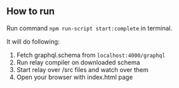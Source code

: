 ## How to run
Run command `npm run-script start:complete` in terminal.

It will do following:
1. Fetch graphql.schema from `localhost:4000/graphql`
2. Run relay compiler on downloaded schema
3. Start relay over /src files and watch over them
4. Open your browser with index.html page
